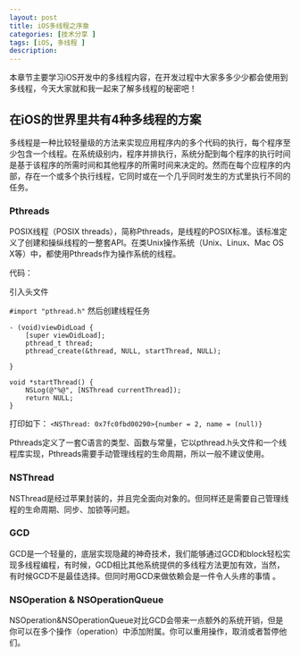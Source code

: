 ```yaml
---
layout: post
title: iOS多线程之序章
categories: [技术分享 ]
tags: [iOS, 多线程 ]
description: 
---
```



本章节主要学习iOS开发中的多线程内容，在开发过程中大家多多少少都会使用到多线程，今天大家就和我一起来了解多线程的秘密吧！

## 在iOS的世界里共有4种多线程的方案
多线程是一种比较轻量级的方法来实现应用程序内的多个代码的执行，每个程序至少包含一个线程。在系统级别内，程序并排执行，系统分配到每个程序的执行时间是基于该程序的所需时间和其他程序的所需时间来决定的。然而在每个应程序的内部，存在一个或多个执行线程，它同时或在一个几乎同时发生的方式里执行不同的任务。
### Pthreads
POSIX线程（POSIX threads），简称Pthreads，是线程的POSIX标准。该标准定义了创建和操纵线程的一整套API。在类Unix操作系统（Unix、Linux、Mac OS X等）中，都使用Pthreads作为操作系统的线程。

代码：

引入头文件

`
 #import "pthread.h"
`
然后创建线程任务

	- (void)viewDidLoad {
	    [super viewDidLoad];
	    pthread_t thread;
	    pthread_create(&thread, NULL, startThread, NULL);
	    
	}
	
	void *startThread() {
	    NSLog(@"%@", [NSThread currentThread]);
	    return NULL;
	}

 打印如下：
 `<NSThread: 0x7fc0fbd00290>{number = 2, name = (null)}`

Pthreads定义了一套C语言的类型、函数与常量，它以pthread.h头文件和一个线程库实现，Pthreads需要手动管理线程的生命周期，所以一般不建议使用。

### NSThread
NSThread是经过苹果封装的，并且完全面向对象的。但同样还是需要自己管理线程的生命周期、同步、加锁等问题。
### GCD
GCD是一个轻量的，底层实现隐藏的神奇技术，我们能够通过GCD和block轻松实现多线程编程，有时候，GCD相比其他系统提供的多线程方法更加有效，当然，有时候GCD不是最佳选择。但同时用GCD来做依赖会是一件令人头疼的事情 。
### NSOperation & NSOperationQueue
NSOperation&NSOperationQueue对比GCD会带来一点额外的系统开销，但是你可以在多个操作（operation）中添加附属。你可以重用操作，取消或者暂停他们。